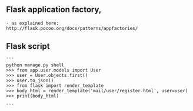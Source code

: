 ##  Flask application factory, 
    - as explained here: http://flask.pocoo.org/docs/patterns/appfactories/


## Flask script
    ```
    python manage.py shell
    >>> from app.user.models import User
    >>> user = User.objects.first()
    >>> user.to_json()
    >>> from flask import render_template
    >>> body_html = render_template('mail/user/register.html', user=user)
    >>> print(body_html)
    
    ```